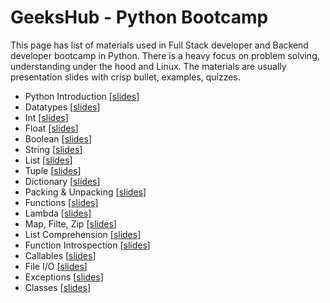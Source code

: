 # GeeksHub - Python Bootcamp

This page has list of materials used in Full Stack developer and Backend developer bootcamp in Python. There is a heavy focus on problem solving, understanding under the hood and Linux. The materials are usually presentation slides with crisp bullet, examples, quizzes.

* Python Introduction [[slides](python_introduction/python_introduction.html)]
* Datatypes [[slides](datatypes/datatypes.html)]
* Int [[slides](datatypes/int.html)]
* Float [[slides](datatypes/float.html)]
* Boolean [[slides](bool.html)]
* String [[slides](string.html)]
* List [[slides](list.html)]
* Tuple [[slides](tuple.html)]
* Dictionary [[slides](dictionary.html)]
* Packing & Unpacking [[slides](packing_unpacking.html)]
* Functions [[slides](functions.html)]
* Lambda [[slides](lambda.html)]
* Map, Filte, Zip [[slides](map_filter_zip.html)]
* List Comprehension [[slides](list_comprehension.html)]
* Function Introspection [[slides](function_introspection.html)]
* Callables [[slides](callables.html)]
* File I/O [[slides](fileio.html)]
* Exceptions [[slides](exceptions.html)]
* Classes [[slides](20_classes.html)]